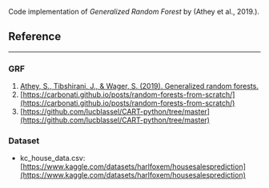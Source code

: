 Code implementation of _Generalized Random Forest_ by (Athey et al., 2019.).

## Reference

---

### GRF

1. [Athey, S., Tibshirani, J., & Wager, S. (2019). Generalized random forests.](https://arxiv.org/abs/1610.01271)
2. [https://carbonati.github.io/posts/random-forests-from-scratch/](https://carbonati.github.io/posts/random-forests-from-scratch/)
3. [https://github.com/lucblassel/CART-python/tree/master](https://github.com/lucblassel/CART-python/tree/master)

### Dataset

- kc_house_data.csv: [https://www.kaggle.com/datasets/harlfoxem/housesalesprediction](https://www.kaggle.com/datasets/harlfoxem/housesalesprediction)
